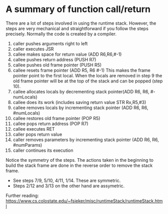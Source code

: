 # A summary of function call/return

There are a lot of steps involved in using the runtime stack. However, the
steps are very mechanical and straightforward if you follow the steps
precisely. Normally the code is created by a compiler.

 1. caller pushes arguments right to left
 1. caller executes JSR
 1. callee makes space for return value (ADD R6,R6,#-1)
 1. callee pushes return address (PUSH R7)
 1. callee pushes old frame pointer (PUSH R5)
 1. callee resets frame pointer (ADD R5, R6 #-1) This makes the frame pointer
    point to the first local. When the locals are removed in step 9 the old
    frame pointer will be at the top of the stack and can be popped (step 10).
 1. callee allocates locals by decrementing stack pointer(ADD R6, R6, #-numLocals)
 1. callee does its work (includes saving return value STR Rx,R5,#3)
 1. callee removes locals by incrementing stack pointer (ADD R6, R6, #numLocals)
 1. callee restores old frame pointer (POP R5)
 1. callee pops return address (POP R7)
 1. callee executes RET
 1. caller pops return value
 1. caller removes parameters by incrementing stack pointer (ADD R6, R6, #numParams)
 1. caller continues its execution

Notice the symmetry of the steps. The actions taken in the beginning to build
the stack frame are done in the reverse order to remove the stack frame. 
 
 * See steps 7/9, 5/10, 4/11, 1/14. These are symmetric. 
 * Steps 2/12 and 3/13 on the other hand are assymetric.

 Further reading: https://www.cs.colostate.edu/~fsieker/misc/runtimeStack/runtimeStack.html
